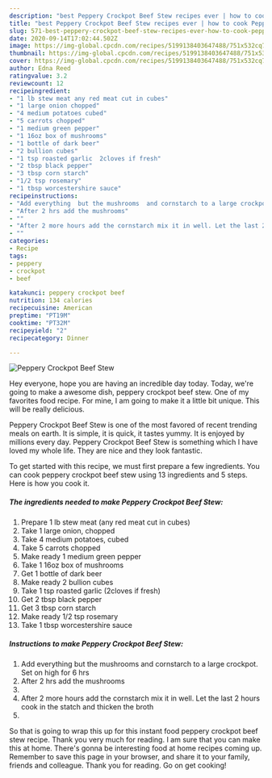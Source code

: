 ```yaml
---
description: "best Peppery Crockpot Beef Stew recipes ever | how to cook Peppery Crockpot Beef Stew"
title: "best Peppery Crockpot Beef Stew recipes ever | how to cook Peppery Crockpot Beef Stew"
slug: 571-best-peppery-crockpot-beef-stew-recipes-ever-how-to-cook-peppery-crockpot-beef-stew
date: 2020-09-14T17:02:44.502Z
image: https://img-global.cpcdn.com/recipes/5199138403647488/751x532cq70/peppery-crockpot-beef-stew-recipe-main-photo.jpg
thumbnail: https://img-global.cpcdn.com/recipes/5199138403647488/751x532cq70/peppery-crockpot-beef-stew-recipe-main-photo.jpg
cover: https://img-global.cpcdn.com/recipes/5199138403647488/751x532cq70/peppery-crockpot-beef-stew-recipe-main-photo.jpg
author: Edna Reed
ratingvalue: 3.2
reviewcount: 12
recipeingredient:
- "1 lb stew meat any red meat cut in cubes"
- "1 large onion chopped"
- "4 medium potatoes cubed"
- "5 carrots chopped"
- "1 medium green pepper"
- "1 16oz box of mushrooms"
- "1 bottle of dark beer"
- "2 bullion cubes"
- "1 tsp roasted garlic  2cloves if fresh"
- "2 tbsp black pepper"
- "3 tbsp corn starch"
- "1/2 tsp rosemary"
- "1 tbsp worcestershire sauce"
recipeinstructions:
- "Add everything  but the mushrooms  and cornstarch to a large crockpot. Set on high for 6 hrs"
- "After 2 hrs add the mushrooms"
- ""
- "After 2 more hours add the cornstarch mix it in well. Let the last 2 hours cook in the statch and thicken the broth"
- ""
categories:
- Recipe
tags:
- peppery
- crockpot
- beef

katakunci: peppery crockpot beef 
nutrition: 134 calories
recipecuisine: American
preptime: "PT19M"
cooktime: "PT32M"
recipeyield: "2"
recipecategory: Dinner

---
```



![Peppery Crockpot Beef Stew](https://img-global.cpcdn.com/recipes/5199138403647488/751x532cq70/peppery-crockpot-beef-stew-recipe-main-photo.jpg)

Hey everyone, hope you are having an incredible day today. Today, we're going to make a awesome dish, peppery crockpot beef stew. One of my favorites food recipe. For mine, I am going to make it a little bit unique. This will be really delicious.



Peppery Crockpot Beef Stew is one of the most favored of recent trending meals on earth. It is simple, it is quick, it tastes yummy. It is enjoyed by millions every day. Peppery Crockpot Beef Stew is something which I have loved my whole life. They are nice and they look fantastic.


To get started with this recipe, we must first prepare a few ingredients. You can cook peppery crockpot beef stew using 13 ingredients and 5 steps. Here is how you cook it.

<!--inarticleads1-->

##### The ingredients needed to make Peppery Crockpot Beef Stew:

1. Prepare 1 lb stew meat (any red meat cut in cubes)
1. Take 1 large onion, chopped
1. Take 4 medium potatoes, cubed
1. Take 5 carrots chopped
1. Make ready 1 medium green pepper
1. Take 1 16oz box of mushrooms
1. Get 1 bottle of dark beer
1. Make ready 2 bullion cubes
1. Take 1 tsp roasted garlic  (2cloves if fresh)
1. Get 2 tbsp black pepper
1. Get 3 tbsp corn starch
1. Make ready 1/2 tsp rosemary
1. Take 1 tbsp worcestershire sauce




<!--inarticleads2-->

##### Instructions to make Peppery Crockpot Beef Stew:

1. Add everything  but the mushrooms  and cornstarch to a large crockpot. Set on high for 6 hrs
1. After 2 hrs add the mushrooms
1. 
1. After 2 more hours add the cornstarch mix it in well. Let the last 2 hours cook in the statch and thicken the broth
1. 




So that is going to wrap this up for this instant food peppery crockpot beef stew recipe. Thank you very much for reading. I am sure that you can make this at home. There's gonna be interesting food at home recipes coming up. Remember to save this page in your browser, and share it to your family, friends and colleague. Thank you for reading. Go on get cooking!

